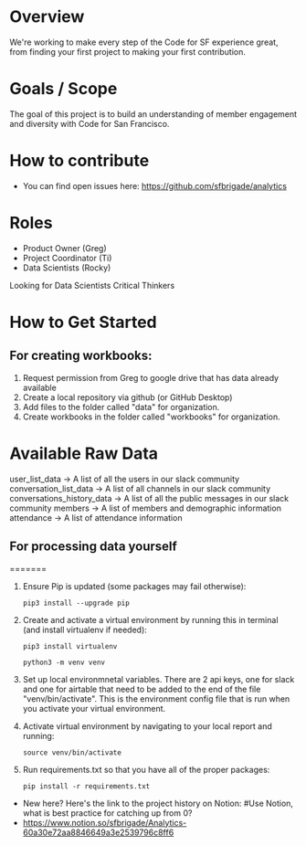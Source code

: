# Overview
We're working to make every step of the Code for SF experience great, from finding your first project to making your first contribution.

# Goals / Scope
The goal of this project is to build an understanding of member engagement and diversity with Code for San Francisco.

# How to contribute

- You can find open issues here: https://github.com/sfbrigade/analytics


# Roles
- Product Owner (Greg)
- Project Coordinator (Ti)
- Data Scientists (Rocky)

Looking for Data Scientists
Critical Thinkers

# How to Get Started

## For creating workbooks:
1. Request permission from Greg to google drive that has data already available
2. Create a local repository via github (or GitHub Desktop)
3. Add files to the folder called "data" for organization.
4. Create workbooks in the folder called "workbooks" for organization.

# Available Raw Data
user_list_data -> A list of all the users in our slack community
conversation_list_data -> A list of all channels in our slack community
conversations_history_data -> A list of all the public messages in our slack community
members -> A list of members and demographic information
attendance -> A list of attendance information

## For processing data yourself
=======
1.  Ensure Pip is updated (some packages may fail otherwise):
	```
	pip3 install --upgrade pip
	```
2.  Create and activate a virtual environment by running this in terminal (and install virtualenv if needed):
    ```
    pip3 install virtualenv

    python3 -m venv venv
    ```
3.  Set up local environmnetal variables. There are 2 api keys, one for slack and one for airtable that need to be added to the end of the file "venv/bin/activate". This is the environment config file that is run when you activate your virtual environment.

4.  Activate virtual environment by navigating to your local report and running:
	```
	source venv/bin/activate
	```

5. Run requirements.txt so that you have all of the proper packages:
	```
	pip install -r requirements.txt
	```



- New here? Here's the link to the project history on Notion: #Use Notion, what is best practice for catching up from 0?
- https://www.notion.so/sfbrigade/Analytics-60a30e72aa8846649a3e2539796c8ff6






